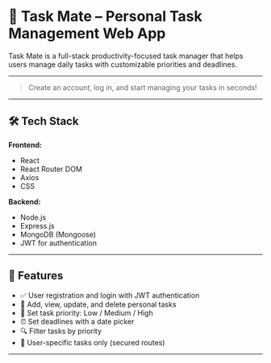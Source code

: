 # 📝 Task Mate – Personal Task Management Web App

Task Mate is a full-stack productivity-focused task manager that helps users manage daily tasks with customizable priorities and deadlines.

---
> Create an account, log in, and start managing your tasks in seconds!

---

## 🛠️ Tech Stack

**Frontend:**
- React
- React Router DOM
- Axios
- CSS

**Backend:**
- Node.js
- Express.js
- MongoDB (Mongoose)
- JWT for authentication

---

## 🔑 Features

- ✅ User registration and login with JWT authentication
- 📝 Add, view, update, and delete personal tasks
- 🎯 Set task priority: Low / Medium / High
- ⏰ Set deadlines with a date picker
- 🔍 Filter tasks by priority
- 🔐 User-specific tasks only (secured routes)

---


